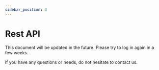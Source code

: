```yaml
---
sidebar_position: 3
---
```


# Rest API

This document will be updated in the future. Please try to log in again in a few weeks.

If you have any questions or needs, do not hesitate to contact us.
